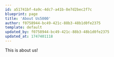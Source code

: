 ```yaml
---
id: a51741bf-4a9c-4dc7-a41b-8e7d2bec2f7c
blueprint: page
title: 'About Us5000'
author: f0758944-bc49-421c-88b3-48b1d0fe2375
template: default
updated_by: f0758944-bc49-421c-88b3-48b1d0fe2375
updated_at: 1747401118
---
```

This is about us!